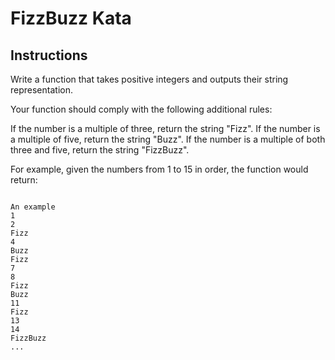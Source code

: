 FizzBuzz Kata
==============

## Instructions

Write a function that takes positive integers and outputs their string representation.

Your function should comply with the following additional rules:

If the number is a multiple of three, return the string "Fizz".
If the number is a multiple of five, return the string "Buzz".
If the number is a multiple of both three and five, return the string "FizzBuzz".

For example, given the numbers from 1 to 15 in order, the function would return:

<pre><code>
An example
1
2
Fizz
4
Buzz
Fizz
7
8
Fizz
Buzz
11
Fizz
13
14
FizzBuzz
...
</code></pre>

